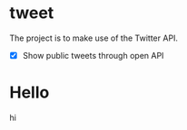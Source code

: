 # tweet

The project is to make use of the Twitter API.

- [x] Show public tweets through open API

# Hello

hi
